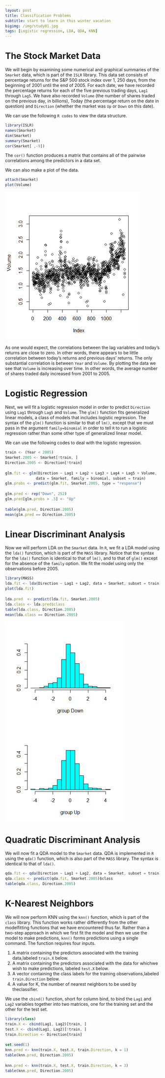```yaml
---
layout: post
title: Classification Problems
subtitle: start to learn in this winter vacation
bigimg: /img/study01.jpg
tags: [Logistic regression, LDA, QDA, KNN]
---
```


# The Stock Market Data

We will begin by examining some numerical and graphical summaries of
the `Smarket` data, which is part of the `ISLR` library. This data set consists of
percentage returns for the S&P 500 stock index over 1, 250 days, from the
beginning of 2001 until the end of 2005. For each date, we have recorded
the percentage returns for each of the five previous trading days, `Lag1`
through `Lag5`. We have also recorded `Volume` (the number of shares traded
on the previous day, in billions), Today (the percentage return on the date
in question) and `Direction` (whether the market was `Up` or `Down` on this
date).

We can use the following `R codes` to view the data structure.

```javascript
library(ISLR)
names(Smarket)
dim(Smarket)
summary(Smarket)
cor(Smarket[ ,-9])
```

The `cor()` function produces a matrix that contains all of the pairwise
correlations among the predictors in a data set. 

We can also make a plot of the data.

```javascript
attach(Smarket)
plot(Volume)
```
![](/img/study02.png)

As one would expect, the correlations between the lag variables and today’s
returns are close to zero. In other words, there appears to be little
correlation between today’s returns and previous days’ returns. The only
substantial correlation is between `Year` and `Volume`. By plotting the data we
see that `Volume` is increasing over time. In other words, the average number
of shares traded daily increased from 2001 to 2005.

# Logistic Regression

Next, we will fit a logistic regression model in order to predict `Direction`
using `Lag1` through `Lag5` and `Volume`. The `glm()` function fits generalized
linear models, a class of models that includes logistic regression. The syntax
of the `glm()` function is similar to that of `lm()`, except that we must pass in
the argument `family=binomial` in order to tell `R` to run a logistic regression
rather than some other type of generalized linear model.

We can use the following codes to deal with the logistic regression.

```javascript
train <- (Year < 2005)
Smarket.2005 <- Smarket[!train, ]
Direction.2005 <- Direction[!train]

glm.fit <- glm(Direction ~ Lag1 + Lag2 + Lag3 + Lag4 + Lag5 + Volume, 
              data = Smarket, family = binomial, subset = train)
glm.probs <- predict(glm.fit, Smarket.2005, type = "response")

glm.pred <- rep("Down", 252)
glm.pred[glm.probs > .5] <- "Up"

table(glm.pred, Direction.2005)
mean(glm.pred == Direction.2005)
```

# Linear Discriminant Analysis

Now we will perform LDA on the `Smarket` data. In `R`, we fit a LDA model
using the `lda()` function, which is part of the `MASS` library. Notice that the
syntax for the `lda()` function is identical to that of `lm()`, and to that of
`glm()` except for the absence of the `family` option. We fit the model using
only the observations before 2005.

```javascript
library(MASS)
lda.fit <- lda(Direction ~ Lag1 + Lag2, data = Smarket, subset = train)
plot(lda.fit)

lda.pred  <- predict(lda.fit, Smarket.2005)
lda.class <- lda.pred$class
table(lda.class, Direction.2005)
mean(lda.class == Direction.2005)
```
![](/img/study03.png)

# Quadratic Discriminant Analysis

We will now fit a QDA model to the `Smarket` data. QDA is implemented
in `R` using the `qda()` function, which is also part of the `MASS` library. The
syntax is identical to that of `lda()`.

```javascript
qda.fit <- qda(Direction ~ Lag1 + Lag2, data = Smarket, subset = train)
qda.class <- predict(qda.fit, Smarket.2005)$class
table(qda.class, Direction.2005)
```

# K-Nearest Neighbors

We will now perform KNN using the `knn()` function, which is part of the
`class` library. This function works rather differently from the other modelfitting
functions that we have encountered thus far. Rather than a two-step
approach in which we first fit the model and then we use the model to make
predictions, `knn()` forms predictions using a single command. The function
requires four inputs.

1. A matrix containing the predictors associated with the training data,labeled `train.X` below.
2. A matrix containing the predictors associated with the data for whichwe wish to make predictions, labeled `test.X` below.
3. A vector containing the class labels for the training observations,labeled `train.Direction` below.
4. A value for K, the number of nearest neighbors to be used by theclassifier.

We use the `cbind()` function, short for column bind, to bind the `Lag1` and
`Lag2` variables together into two matrices, one for the training set and the
other for the test set.

```javascript
library(class)
train.X <- cbind(Lag1, Lag2)[train, ]
test.X <- cbind(Lag1, Lag2)[!train, ]
train.Direction <- Direction[train]

set.seed(1)
knn.pred <- knn(train.X, test.X, train.Direction, k = 1)
table(knn.pred, Direction.2005)

knn.pred <- knn(train.X, test.X, train.Direction, k = 3)
table(knn.pred, Direction.2005)
```
